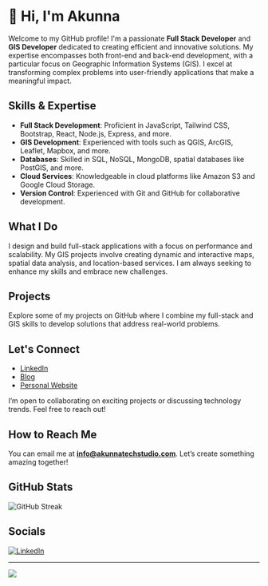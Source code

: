 # 👋 Hi, I'm Akunna

Welcome to my GitHub profile! I'm a passionate **Full Stack Developer** and **GIS Developer** dedicated to creating efficient and innovative solutions. My expertise encompasses both front-end and back-end development, with a particular focus on Geographic Information Systems (GIS). I excel at transforming complex problems into user-friendly applications that make a meaningful impact.

## Skills & Expertise
- **Full Stack Development**: Proficient in JavaScript, Tailwind CSS, Bootstrap, React, Node.js, Express, and more.
- **GIS Development**: Experienced with tools such as QGIS, ArcGIS, Leaflet, Mapbox, and more.
- **Databases**: Skilled in SQL, NoSQL, MongoDB, spatial databases like PostGIS, and more.
- **Cloud Services**: Knowledgeable in cloud platforms like Amazon S3 and Google Cloud Storage.
- **Version Control**: Experienced with Git and GitHub for collaborative development.

## What I Do
I design and build full-stack applications with a focus on performance and scalability. My GIS projects involve creating dynamic and interactive maps, spatial data analysis, and location-based services. I am always seeking to enhance my skills and embrace new challenges.

## Projects
Explore some of my projects on GitHub where I combine my full-stack and GIS skills to develop solutions that address real-world problems.

##  Let's Connect
- [LinkedIn](https://www.linkedin.com/in/akunna1)
- [Blog](https://akunnawrites.com/)
- [Personal Website](https://akunnatechstudio.com)

I’m open to collaborating on exciting projects or discussing technology trends. Feel free to reach out!

##  How to Reach Me
You can email me at **info@akunnatechstudio.com**. Let’s create something amazing together!

## GitHub Stats
![GitHub Streak](https://github-readme-streak-stats.herokuapp.com/?user=akunna1&theme=dark)

## Socials
[![LinkedIn](https://img.shields.io/badge/LinkedIn-%230077B5.svg?logo=linkedin&logoColor=white)](https://linkedin.com/in/akunna1)

---

[![](https://visitcount.itsvg.in/api?id=akunna1&icon=0&color=0)](https://visitcount.itsvg.in)
